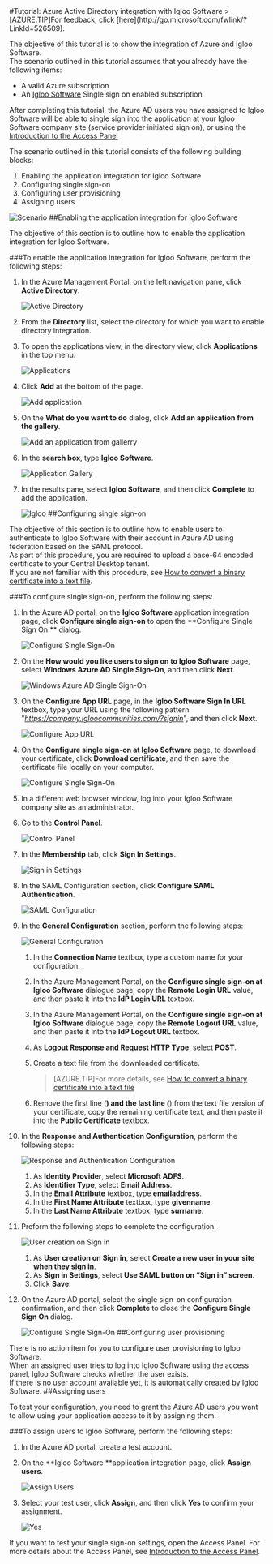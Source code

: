 <properties pageTitle="Tutorial: Azure Active Directory integration with Igloo Software | Windows Azure" description="Learn how to use Igloo Software with Azure Active Directory to enable single sign-on, automated provisioning, and more!." services="active-directory" authors="MarkusVi"  documentationCenter="na" manager="stevenpo"/>
<tags
	ms.service="active-directory"
	ms.date="08/01/2015"
	wacn.date=""/>
#Tutorial: Azure Active Directory integration with Igloo Software
<!-- deleted by customization
>[AZURE.TIP]For feedback, click [here](https://social.msdn.microsoft.com/forums/azure/zh-cn/home?forum=WindowsAzureAD).
-->
<!-- keep by customization: begin -->
>[AZURE.TIP]For feedback, click [here](http://go.microsoft.com/fwlink/?LinkId=526509).
<!-- keep by customization: end -->
  
The objective of this tutorial is to show the integration of Azure and Igloo Software.  
The scenario outlined in this tutorial assumes that you already have the following items:

-   A valid Azure subscription
-   An [Igloo Software](http://www.igloosoftware.com/) Single sign on enabled subscription
  
After completing this tutorial, the Azure AD users you have assigned to Igloo Software will be able to single sign into the application at your Igloo Software company site (service provider initiated sign on), or using the [Introduction to the Access Panel](https://msdn.microsoft.com/zh-cn/library/dn308586)
  
The scenario outlined in this tutorial consists of the following building blocks:

1.  Enabling the application integration for Igloo Software
2.  Configuring single sign-on
3.  Configuring user provisioning
4.  Assigning users

![Scenario](./media/active-directory-saas-igloo-software-tutorial/IC783961.png "Scenario")
##Enabling the application integration for Igloo Software
  
The objective of this section is to outline how to enable the application integration for Igloo Software.

###To enable the application integration for Igloo Software, perform the following steps:

1.  In the Azure Management Portal, on the left navigation pane, click **Active Directory**.

    ![Active Directory](./media/active-directory-saas-igloo-software-tutorial/IC700993.png "Active Directory")

2.  From the **Directory** list, select the directory for which you want to enable directory integration.

3.  To open the applications view, in the directory view, click **Applications** in the top menu.

    ![Applications](./media/active-directory-saas-igloo-software-tutorial/IC700994.png "Applications")

4.  Click **Add** at the bottom of the page.

    ![Add application](./media/active-directory-saas-igloo-software-tutorial/IC749321.png "Add application")

5.  On the **What do you want to do** dialog, click **Add an application from the gallery**.

    ![Add an application from gallerry](./media/active-directory-saas-igloo-software-tutorial/IC749322.png "Add an application from gallerry")

6.  In the **search box**, type **Igloo Software**.

    ![Application Gallery](./media/active-directory-saas-igloo-software-tutorial/IC783962.png "Application Gallery")

7.  In the results pane, select **Igloo Software**, and then click **Complete** to add the application.

    ![Igloo](./media/active-directory-saas-igloo-software-tutorial/IC783963.png "Igloo")
##Configuring single sign-on
  
The objective of this section is to outline how to enable users to authenticate to Igloo Software with their account in Azure AD using federation based on the SAML protocol.  
As part of this procedure, you are required to upload a base-64 encoded certificate to your Central Desktop tenant.  
If you are not familiar with this procedure, see [How to convert a binary certificate into a text file](http://youtu.be/PlgrzUZ-Y1o).

###To configure single sign-on, perform the following steps:

1.  In the Azure AD portal, on the **Igloo Software** application integration page, click **Configure single sign-on** to open the **Configure Single Sign On ** dialog.

    ![Configure Single Sign-On](./media/active-directory-saas-igloo-software-tutorial/IC783964.png "Configure Single Sign-On")

2.  On the **How would you like users to sign on to Igloo Software** page, select **Windows Azure AD Single Sign-On**, and then click **Next**.

    ![Windows Azure AD Single Sign-On](./media/active-directory-saas-igloo-software-tutorial/IC783965.png "Windows Azure AD Single Sign-On")

3.  On the **Configure App URL** page, in the **Igloo Software Sign In URL** textbox, type your URL using the following pattern "*https://company.igloocommunities.com/?signin*", and then click **Next**.

    ![Configure App URL](./media/active-directory-saas-igloo-software-tutorial/IC773625.png "Configure App URL")

4.  On the **Configure single sign-on at Igloo Software** page, to download your certificate, click **Download certificate**, and then save the certificate file locally on your computer.

    ![Configure Single Sign-On](./media/active-directory-saas-igloo-software-tutorial/IC783966.png "Configure Single Sign-On")

5.  In a different web browser window, log into your Igloo Software company site as an administrator.

6.  Go to the **Control Panel**.

    ![Control Panel](./media/active-directory-saas-igloo-software-tutorial/IC799949.png "Control Panel")

7.  In the **Membership** tab, click **Sign In Settings**.

    ![Sign in Settings](./media/active-directory-saas-igloo-software-tutorial/IC783968.png "Sign in Settings")

8.  In the SAML Configuration section, click **Configure SAML Authentication**.

    ![SAML Configuration](./media/active-directory-saas-igloo-software-tutorial/IC783969.png "SAML Configuration")

9.  In the **General Configuration** section, perform the following steps:

    ![General Configuration](./media/active-directory-saas-igloo-software-tutorial/IC783970.png "General Configuration")

    1.  In the **Connection Name** textbox, type a custom name for your configuration.
    2.  In the Azure Management Portal, on the **Configure single sign-on at Igloo Software** dialogue page, copy the **Remote Login URL** value, and then paste it into the **IdP Login URL** textbox.
    3.  In the Azure Management Portal, on the **Configure single sign-on at Igloo Software** dialogue page, copy the **Remote Logout URL** value, and then paste it into the **IdP Logout URL** textbox.
    4.  As **Logout Response and Request HTTP Type**, select **POST**.
    5.  Create a text file from the downloaded certificate.
        
		>[AZURE.TIP]For more details, see [How to convert a binary certificate into a text file](http://youtu.be/PlgrzUZ-Y1o)

    6.  Remove the first line (**) and the last line (**) from the text file version of your certificate, copy the remaining certificate text, and then paste it into the **Public Certificate** textbox.

10. In the **Response and Authentication Configuration**, perform the following steps:

    ![Response and Authentication Configuration](./media/active-directory-saas-igloo-software-tutorial/IC783971.png "Response and Authentication Configuration")

    1.  As **Identity Provider**, select **Microsoft ADFS**.
    2.  As **Identifier Type**, select **Email Address**.
    3.  In the **Email Attribute** textbox, type **emailaddress**.
    4.  In the **First Name Attribute** textbox, type **givenname**.
    5.  In the **Last Name Attribute** textbox, type **surname**.

11. Preform the following steps to complete the configuration:

    ![User creation on Sign in](./media/active-directory-saas-igloo-software-tutorial/IC783972.png "User creation on Sign in")

    1.  As **User creation on Sign in**, select **Create a new user in your site when they sign in**.
    2.  As **Sign in Settings**, select **Use SAML button on “Sign in” screen**.
    3.  Click **Save**.

12. On the Azure AD portal, select the single sign-on configuration confirmation, and then click **Complete** to close the **Configure Single Sign On** dialog.

    ![Configure Single Sign-On](./media/active-directory-saas-igloo-software-tutorial/IC783973.png "Configure Single Sign-On")
##Configuring user provisioning
  
There is no action item for you to configure user provisioning to Igloo Software.  
When an assigned user tries to log into Igloo Software using the access panel, Igloo Software checks whether the user exists.  
If there is no user account available yet, it is automatically created by Igloo Software.
##Assigning users
  
To test your configuration, you need to grant the Azure AD users you want to allow using your application access to it by assigning them.

###To assign users to Igloo Software, perform the following steps:

1.  In the Azure AD portal, create a test account.

2.  On the **Igloo Software **application integration page, click **Assign users**.

    ![Assign Users](./media/active-directory-saas-igloo-software-tutorial/IC783974.png "Assign Users")

3.  Select your test user, click **Assign**, and then click **Yes** to confirm your assignment.

    ![Yes](./media/active-directory-saas-igloo-software-tutorial/IC767830.png "Yes")
  
If you want to test your single sign-on settings, open the Access Panel. For more details about the Access Panel, see [Introduction to the Access Panel](https://msdn.microsoft.com/zh-cn/library/dn308586).
